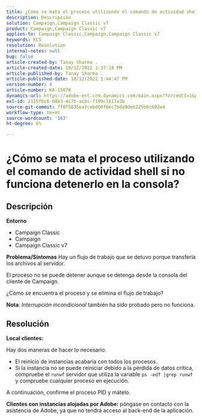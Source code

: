 ```yaml
---
title: ¿Cómo se mata el proceso utilizando el comando de actividad shell si no funciona detenerlo en la consola?
description: Descripción
solution: Campaign,Campaign Classic v7
product: Campaign,Campaign Classic v7
applies-to: Campaign Classic,Campaign,Campaign Classic v7
keywords: KCS
resolution: Resolution
internal-notes: null
bug: false
article-created-by: Tanay Sharma .
article-created-date: 10/12/2022 1:37:18 PM
article-published-by: Tanay Sharma .
article-published-date: 10/12/2022 1:44:47 PM
version-number: 4
article-number: KA-15078
dynamics-url: https://adobe-ent.crm.dynamics.com/main.aspx?forceUCI=1&pagetype=entityrecord&etn=knowledgearticle&id=873dc8f7-324a-ed11-bba2-0022480868ff
exl-id: 2115fbc6-68b3-4c7b-acbc-7199c1617a3b
source-git-commit: 7f0f5035ea7cebd60f6ec7bda9de6225b6c602a4
workflow-type: tm+mt
source-wordcount: '163'
ht-degree: 6%

---
```


# ¿Cómo se mata el proceso utilizando el comando de actividad shell si no funciona detenerlo en la consola?

## Descripción

<b>Entorno</b>
- Campaign Classic
- Campaign
- Campaign Classic v7



<b>Problema/Síntomas</b>
Hay un flujo de trabajo que se detuvo porque transfería los archivos al servidor.

El proceso no se puede detener aunque se detenga desde la consola del cliente de Campaign.

¿Cómo se encuentra el proceso y se elimina el flujo de trabajo?

<b>Nota</b>: *Interrupción incondicional* también ha sido probado pero no funciona.


## Resolución


<b>Local</b><b> clientes:</b>

Hay dos maneras de hacer lo necesario.

- El reinicio de instancias acabaría con todos los procesos.
- Si la instancia no se puede reiniciar debido a la pérdida de datos crítica, compruebe el `runwf` servidor que utiliza la variable `ps -edf |grep runwf` y compruebe cualquier proceso en ejecución.


A continuación, confirme el proceso PID y mátelo.

<b>Clientes con instancias alojadas por Adobe:</b> póngase en contacto con la asistencia de Adobe, ya que no tendrá acceso al back-end de la aplicación.
